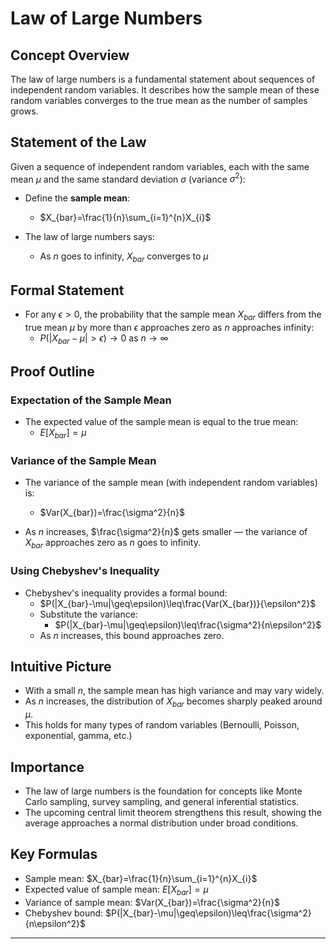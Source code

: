 # Law of Large Numbers

## Concept Overview
The law of large numbers is a fundamental statement about sequences of independent random variables. It describes how the sample mean of these random variables converges to the true mean as the number of samples grows.

## Statement of the Law
Given a sequence of independent random variables, each with the same mean $\mu$ and the same standard deviation $\sigma$ (variance $\sigma^2$):

- Define the **sample mean**:
  - $X_{bar}=\frac{1}{n}\sum_{i=1}^{n}X_{i}$

- The law of large numbers says:
  - As $n$ goes to infinity, $X_{bar}$ converges to $\mu$

## Formal Statement
- For any $\epsilon>0$, the probability that the sample mean $X_{bar}$ differs from the true mean $\mu$ by more than $\epsilon$ approaches zero as $n$ approaches infinity:
  - $P(|X_{bar}-\mu|>\epsilon)\to0$ as $n\to\infty$

## Proof Outline

### Expectation of the Sample Mean
- The expected value of the sample mean is equal to the true mean:
  - $E[X_{bar}]=\mu$

### Variance of the Sample Mean
- The variance of the sample mean (with independent random variables) is:
  - $Var(X_{bar})=\frac{\sigma^2}{n}$

- As $n$ increases, $\frac{\sigma^2}{n}$ gets smaller — the variance of $X_{bar}$ approaches zero as $n$ goes to infinity.

### Using Chebyshev's Inequality
- Chebyshev's inequality provides a formal bound:
  - $P(|X_{bar}-\mu|\geq\epsilon)\leq\frac{Var(X_{bar})}{\epsilon^2}$
  - Substitute the variance:
    - $P(|X_{bar}-\mu|\geq\epsilon)\leq\frac{\sigma^2}{n\epsilon^2}$
  - As $n$ increases, this bound approaches zero.

## Intuitive Picture
- With a small $n$, the sample mean has high variance and may vary widely.
- As $n$ increases, the distribution of $X_{bar}$ becomes sharply peaked around $\mu$.
- This holds for many types of random variables (Bernoulli, Poisson, exponential, gamma, etc.)

## Importance
- The law of large numbers is the foundation for concepts like Monte Carlo sampling, survey sampling, and general inferential statistics.
- The upcoming central limit theorem strengthens this result, showing the average approaches a normal distribution under broad conditions.

## Key Formulas

- Sample mean: $X_{bar}=\frac{1}{n}\sum_{i=1}^{n}X_{i}$
- Expected value of sample mean: $E[X_{bar}]=\mu$
- Variance of sample mean: $Var(X_{bar})=\frac{\sigma^2}{n}$
- Chebyshev bound: $P(|X_{bar}-\mu|\geq\epsilon)\leq\frac{\sigma^2}{n\epsilon^2}$

***